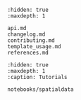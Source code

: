 ```{include}

```

```{toctree}
:hidden: true
:maxdepth: 1

api.md
changelog.md
contributing.md
template_usage.md
references.md
```

```{toctree}
:hidden: true
:maxdepth: 1
:caption: Tutorials

notebooks/spatialdata
```

